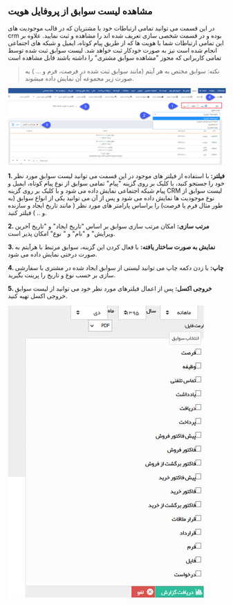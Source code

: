 ﻿##   مشاهده لیست سوابق از پروفایل هویت  



در این قسمت می توانید تمامی ارتباطات خود با مشتریان که در قالب موجودیت های crm بوده و در قسمت شخصی سازی تعریف شده اند را مشاهده و ثبت نمایید. علاوه بر این تمامی ارتباطات شما با هویت ها که از طریق پیام کوتاه، ایمیل و شبکه های اجتماعی انجام شده است نیز به صورت خودکار ثبت خواهد شد. لیست سوابق ثبت شده توسط تمامی کاربرانی که مجوز "مشاهده سوابق مشتری" را داشته باشند قابل مشاهده است

> نکته: سوابق مختص به هر آیتم (مانند سوابق ثبت شده در فرصت، فرم و ... ) به صورت زیر مجموعه آن نمایش داده میشوند.

![](CompanyHistory.png)

**1. فیلتر:** با استفاده از فیلتر های موجود در این قسمت می توانید لیست سوابق مورد نظر خود را جستجو کنید، با کلیک بر روی گزینه "پیام" تمامی سوابق از نوع پیام کوتاه، ایمیل و پیام شبکه اجتماعی نمایش داده می شود و با کلیک بر روی گزینه CRM لیست سوابق از نوع موجودیت ها نمایش داده می شود و پس از آن می توانید یکی از انواع سوابق (به طور مثال فرم یا فرصت) را براساس پارامتر های مورد نظر ( مانند تاریخ ایجاد و سازنده و .. ) فیلتر کنید. 

**2. مرتب سازی:** امکان مرتب سازی سوابق بر اساس "تاریخ ایجاد" و "تاریخ آخرین ویرایش" و "نام" و " نوع" امکان پذیر است.

**3. نمایش به صورت ساختار یافته:** با فعال کردن این گزینه، سوابق مرتبط با هرآیتم به صورت درختی نمایش داده می شود.

**4. چاپ:** با زدن دکمه چاپ می توانید لیستی از سوابق ایجاد شده در مشتری با سفارشی سازی بر حسب نوع و تاریخ را پرینت بگیرید.

**5.  خروجی اکسل:** پس از اعمال فیلترهای مورد نظر خود می توانید از لیست سوابق خروجی اکسل تهیه کنید.

![](Background2.png)




